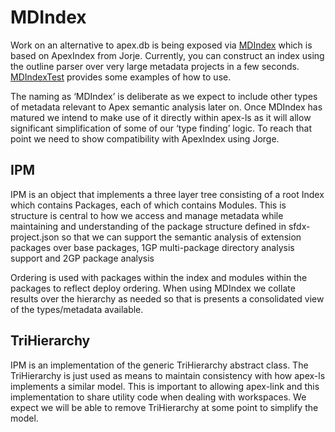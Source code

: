# MDIndex

Work on an alternative to apex.db is being exposed via [MDIndex](https://github.com/financialforcedev/ff-apex-ls/blob/master/pkgforce/jvm/src/main/java/com/nawforce/pkgforce/api/MDIndex.java) which is based on ApexIndex from Jorje. Currently, you can construct an index using the outline parser over very large metadata projects in a few seconds. [MDIndexTest](https://github.com/financialforcedev/ff-apex-ls/blob/master/pkgforce/jvm/src/test/scala/com/nawforce/runtime/api/MDIndexTest.scala) provides some examples of how to use.

The naming as ‘MDIndex’ is deliberate as we expect to include other types of metadata relevant to Apex semantic analysis later on. Once MDIndex has matured we intend to make use of it directly within apex-ls as it will allow significant simplification of some of our ‘type finding’ logic. To reach that point we need to show compatibility with ApexIndex using Jorge.

## IPM

IPM is an object that implements a three layer tree consisting of a root Index which contains Packages, each of which contains Modules. This is structure is central to how we access and manage metadata while maintaining and understanding of the package structure defined in sfdx-project.json so that we can support the semantic analysis of extension packages over base packages, 1GP multi-package directory analysis support and 2GP package analysis

Ordering is used with packages within the index and modules within the packages to reflect deploy ordering. When using MDIndex we collate results over the hierarchy as needed so that is presents a consolidated view of the types/metadata available.

## TriHierarchy

IPM is an implementation of the generic TriHierarchy abstract class. The TriHierarchy is just used as means to maintain consistency with how apex-ls implements a similar model. This is important to allowing apex-link and this implementation to share utility code when dealing with workspaces. We expect we will be able to remove TriHierarchy at some point to simplify the model.
